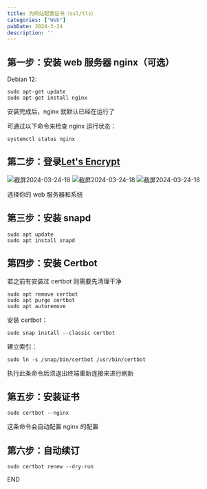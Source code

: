 ```yaml
---
title: 为网站配置证书（ssl/tls）
categories: ["Web"]
pubDate: 2024-3-24
description: ''
---
```


## 第一步：安装 web 服务器 nginx（可选）

Debian 12:

```shell
sudo apt-get update
sudo apt-get install nginx
```

安装完成后，nginx 就默认已经在运行了

可通过以下命令来检查 nginx 运行状态：

```shell
systemctl status nginx
```

## 第二步：登录[Let's Encrypt](https://letsencrypt.org/zh-cn/)

<img src="https://cdn.jsdelivr.net/gh/SUNSIR007/picx-images-hosting@master/20240324/截屏2024-03-24-18.47.26.1jbqvrafn4yo.png" alt="截屏2024-03-24-18" />

<img src="https://cdn.jsdelivr.net/gh/SUNSIR007/picx-images-hosting@master/20240324/截屏2024-03-24-18.53.07.1g6t3u16arog.png" alt="截屏2024-03-24-18" />

<img src="https://cdn.jsdelivr.net/gh/SUNSIR007/picx-images-hosting@master/20240324/截屏2024-03-24-18.54.03.3nx8bl7mzey0.png" alt="截屏2024-03-24-18" />

选择你的 web 服务器和系统

## 第三步：安装 snapd

```shell
sudo apt update
sudo apt install snapd
```

## 第四步：安装 Certbot

若之前有安装过 certbot 则需要先清理干净

```shell
sudo apt remove certbot
sudo apt purge certbot
sudo apt autoremove
```

安装 certbot：

```shell
sudo snap install --classic certbot
```

建立索引：

```shell
sudo ln -s /snap/bin/certbot /usr/bin/certbot
```

执行此条命令后须退出终端重新连接来进行刷新

## 第五步：安装证书

```shell
sudo certbot --nginx
```

这条命令会自动配置 nginx 的配置

## 第六步：自动续订

```shell
sudo certbot renew --dry-run
```

END
